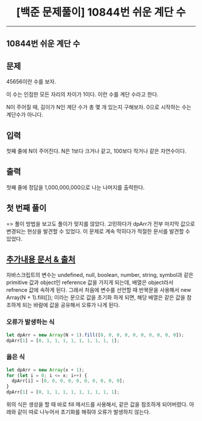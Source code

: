 # <center>[백준 문제풀이] 10844번 쉬운 계단 수</center>

---

## 10844번 쉬운 계단 수

## 문제

45656이란 수를 보자.

이 수는 인접한 모든 자리의 차이가 1이다. 이런 수를 계단 수라고 한다.

N이 주어질 때, 길이가 N인 계단 수가 총 몇 개 있는지 구해보자. 0으로 시작하는 수는 계단수가 아니다.

## 입력

첫째 줄에 N이 주어진다. N은 1보다 크거나 같고, 100보다 작거나 같은 자연수이다.

## 출력

첫째 줄에 정답을 1,000,000,000으로 나눈 나머지를 출력한다.

## 첫 번째 풀이

=> 풀이 방법을 보고도 풀이가 맞지를 않았다. 고민하다가 dpArr가 전부 마지막 값으로 변경되는 현상을 발견할 수 있었다. 이 문제로 계속 막히다가 적절한 문서를 발견할 수 있었다.

## [추가내용 문서 & 출처](https://www.javascripttutorial.net/javascript-primitive-vs-reference-values/)

자바스크립트의 변수는 undefined, null, boolean, number, string, symbol과 같은 primitive 값과 object인 reference 값을 가지게 되는데, 배열은 object라서 refrence 값에 속하게 된다. 그래서 처음에 변수를 선언할 때 반복문을 사용해서 new Array(N + 1).fill([]); 이라는 문으로 값을 초기화 하게 되면, 해당 배열은 같은 값을 참조하게 되는 바람에 값을 공유해서 오류가 나게 된다.

### 오류가 발생하는 식

```js
let dpArr = new Array(N + 1).fill([0, 0, 0, 0, 0, 0, 0, 0, 0, 0]);
dpArr[1] = [0, 1, 1, 1, 1, 1, 1, 1, 1, 1];
```

### 옳은 식

```js
let dpArr = new Array(x + 1);
for (let i = 0; i <= x; i++) {
  dpArr[i] = [0, 0, 0, 0, 0, 0, 0, 0, 0, 0];
}
dpArr[1] = [0, 1, 1, 1, 1, 1, 1, 1, 1, 1];
```

위의 식은 생성을 할 때 바로 fill 메서드를 사용해서, 같은 값을 참조하게 되어버렸다. 아래와 같이 따로 나누어서 초기화를 해줘야 오류가 발생하지 않는다.
